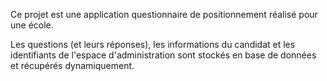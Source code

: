Ce projet est une application questionnaire de positionnement réalisé pour une école.

Les questions (et leurs réponses), les informations du candidat et les identifiants de l'espace d'administration sont stockés en base de données et récupérés dynamiquement.
